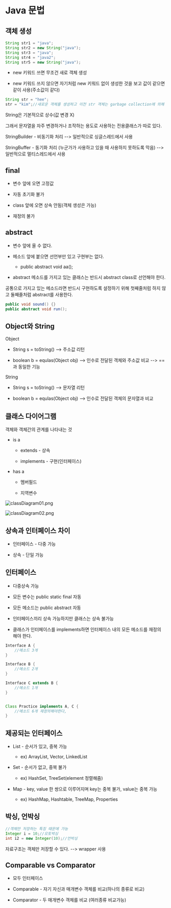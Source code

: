 # Java 문법

## 객체 생성

```java
String str1 = "java";
String str2 = new String("java");
String str3 = "java";
String str4 = "java2";
String str5 = new String("java");
```

+ new 키워드 쓰면 무조건 새로 객체 생성

+ new 키워드 쓰지 않으면 자기처럼 new 키워드 없이 생성한 것을 보고 값이 같으면 같이 사용(주소값이 같다) 

```java
String str = "hee";
str = "kim";//새로운 객체를 생성하고 이전 str 객체는 garbage collection에 의해 삭제된다(주소값 다름)
```

String은 기본적으로 상수(값 변경 X)

그래서 문자열을 자주 변경하거나 조작하는 용도로 사용하는 전용클래스가 따로 있다. 

StringBuilder - 비동기화 처리 --> 일반적으로 싱글스레드에서 사용 

StringBuffer - 동기화 처리 (누군가가 사용하고 있을 때 사용하지 못하도록 막음) --> 일반적으로 멀티스레드에서 사용

## final

+ 변수 앞에 오면 고정값 

+ 자동 초기화 불가 

+ class 앞에 오면 상속 안됨(객체 생성은 가능)

+ 재정의 불가 

## abstract

+ 변수 앞에 올 수 없다.

+ 메소드 앞에 붙으면 선언부만 있고 구현부는 없다. 
  
  + public abstract void aa();

+ abstract 메소드를 가지고 있는 클래스는 반드시 abstract class로 선언해야 한다.

공통으로 가지고 있는 메소드라면 반드시 구현하도록 설정하기 위해 첫째줄처럼 하지 않고 둘째줄처럼 abstract를 사용한다. 

```java
public void sound() {}
public abstract void run();
```

## Object와 String

Object 

+ String s = toString() --> 주소값 리턴

+ boolean b = equlas(Object obj) --> 인수로 전달된 객체와 주소값 비교 --> ==과 동일한 기능

String 

+ String s = toString() --> 문자열 리턴

+ boolean b = equlas(Object obj) --> 인수로 전달된 객체의 문자열과 비교 

## 

## 클래스 다이어그램

객체와 객체간의 관계를 나타내는 것

+ is a
  
  + extends - 상속
  
  + implements - 구현(인터페이스)

+ has a
  
  + 멤버필드
  
  + 지역변수 

![classDiagram01.png](/Users/nakyongryul/Downloads/classDiagram01.png)

![classDiagram02.png](/Users/nakyongryul/Downloads/classDiagram02.png)

## 

## 상속과 인터페이스 차이

+ 인터페이스 - 다중 가능

+ 상속 - 단일 가능 

## 

## 인터페이스

+ 다중상속 가능

+ 모든 변수는 public static final 자동 

+ 모든 메소드는 public abstract 자동 

+ 인터페이스끼리 상속 가능하지만 클래스는 상속 불가능

+ 클래스가 인터페이스를 implements하면 인터페이스 내의 모든 메소드를 재정의 해야 한다.

```java
Interface A {
    //메소드 3개
}

Interface B {
    //메소드 2개
}

Interface C extends B {
    //메소드 1개 
}


Class Practice implements A, C {
    //메소드 6개 재정의해야한다, 
}
```

## 

## 제공되는 인터페이스

- List - 순서가 있고, 중복 가능
  
  - ex) ArrayList, Vector, LinkedList

- Set - 순서가 없고, 중복 불가
  
  - ex) HashSet, TreeSet(element 정렬해줌)

- Map - key, value 한 쌍으로 이루어지며 key는 중복 불가, value는 중복 가능
  
  - ex) HashMap, Hashtable, TreeMap, Properties

## 

## 박싱, 언박싱

```java
//객체만 저장하는 특징 때문에 가능 
Integer i = 10;//오토박싱 
int i2 = new Integer(10);//언박싱 
```

자료구조는 객체만 저장할 수 있다. --> wrapper 사용 

## 

## Comparable vs Comparator

+ 모두 인터페이스 

+ Comparable - 자기 자신과 매개변수 객체를 비교(하나의 종류로 비교) 

+ Comparator - 두 매개변수 객체를 비교 (여러종류 비교가능)
